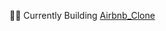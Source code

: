 👨‍💻 Currently Building
  <a href="https://airbnb-clone-delta-one.vercel.app/" target="blank">Airbnb_Clone<a/></li>
